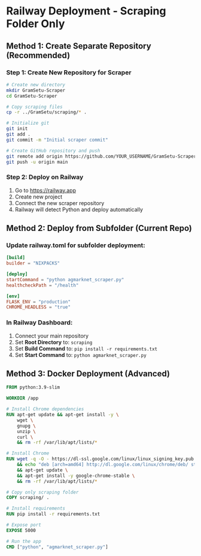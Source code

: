 # Railway Deployment - Scraping Folder Only

## Method 1: Create Separate Repository (Recommended)

### Step 1: Create New Repository for Scraper
```bash
# Create new directory
mkdir GramSetu-Scraper
cd GramSetu-Scraper

# Copy scraping files
cp -r ../GramSetu/scraping/* .

# Initialize git
git init
git add .
git commit -m "Initial scraper commit"

# Create GitHub repository and push
git remote add origin https://github.com/YOUR_USERNAME/GramSetu-Scraper.git
git push -u origin main
```

### Step 2: Deploy on Railway
1. Go to https://railway.app
2. Create new project
3. Connect the new scraper repository
4. Railway will detect Python and deploy automatically

## Method 2: Deploy from Subfolder (Current Repo)

### Update railway.toml for subfolder deployment:
```toml
[build]
builder = "NIXPACKS"

[deploy]
startCommand = "python agmarknet_scraper.py"
healthcheckPath = "/health"

[env]
FLASK_ENV = "production"
CHROME_HEADLESS = "true"
```

### In Railway Dashboard:
1. Connect your main repository
2. Set **Root Directory** to: `scraping`
3. Set **Build Command** to: `pip install -r requirements.txt`
4. Set **Start Command** to: `python agmarknet_scraper.py`

## Method 3: Docker Deployment (Advanced)
```dockerfile
FROM python:3.9-slim

WORKDIR /app

# Install Chrome dependencies
RUN apt-get update && apt-get install -y \
    wget \
    gnupg \
    unzip \
    curl \
    && rm -rf /var/lib/apt/lists/*

# Install Chrome
RUN wget -q -O - https://dl-ssl.google.com/linux/linux_signing_key.pub | apt-key add - \
    && echo "deb [arch=amd64] http://dl.google.com/linux/chrome/deb/ stable main" >> /etc/apt/sources.list.d/google.list \
    && apt-get update \
    && apt-get install -y google-chrome-stable \
    && rm -rf /var/lib/apt/lists/*

# Copy only scraping folder
COPY scraping/ .

# Install requirements
RUN pip install -r requirements.txt

# Expose port
EXPOSE 5000

# Run the app
CMD ["python", "agmarknet_scraper.py"]
```